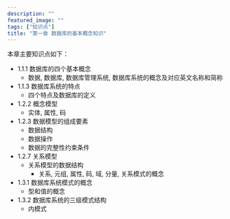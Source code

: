 ```yaml
---
description: ""
featured_image: ""
tags: ["知识点"]
title: "第一章 数据库的基本概念知识"
---
```


本章主要知识点如下：

* 1.1.1 数据库的四个基本概念
    * 数据, 数据库, 数据库管理系统, 数据库系统的概念及对应英文名称和简称
* 1.1.3 数据库系统的特点
    * 四个特点及数据库的定义
* 1.2.2 概念模型
    * 实体, 属性, 码
* 1.2.3 数据模型的组成要素
    * 数据结构
    * 数据操作
    * 数据的完整性约束条件
* 1.2.7 关系模型
    * 关系模型的数据结构
        * 关系, 元组, 属性, 码, 域, 分量, 关系模式的概念
* 1.3.1 数据库系统模式的概念
    * 型和值的概念
* 1.3.2 数据库系统的三级模式结构
    * 内模式

